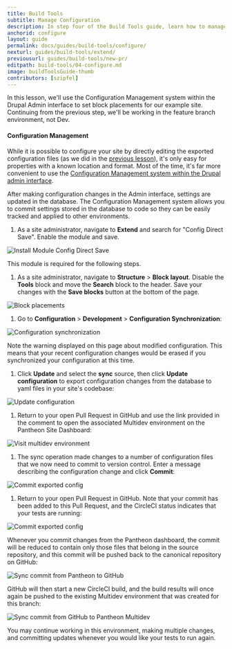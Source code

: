 ```yaml
---
title: Build Tools
subtitle: Manage Configuration
description: In step four of the Build Tools guide, learn how to manage your site configuration.
anchorid: configure
layout: guide
permalink: docs/guides/build-tools/configure/
nexturl: guides/build-tools/extend/
previousurl: guides/build-tools/new-pr/
editpath: build-tools/04-configure.md
image: buildToolsGuide-thumb
contributors: [szipfel]
---
```


In this lesson, we'll use the Configuration Management system within the Drupal Admin interface to set block placements for our example site. Continuing from the previous step, we'll be working in the feature branch environment, not Dev.

<Accordion title="Configuration Management" id="understand-config" icon="lightbulb">

#### Configuration Management
 While it is possible to configure your site by directly editing the exported configuration files (as we did in the [previous lesson](/guides/build-tools/new-pr/)), it's only easy for properties with a known location and format. Most of the time, it's far more convenient to use the [Configuration Management system within the Drupal admin interface](/drupal-8-configuration-management/).

After making configuration changes in the Admin interface, settings are updated in the database. The Configuration Management system allows you to commit settings stored in the database to code so they can be easily tracked and applied to other environments.

</Accordion>

1. As a site administrator, navigate to **Extend** and search for "Config Direct Save". Enable the module and save.

  ![Install Module Config Direct Save](../../../images/pr-workflow/install-module.png)

  This module is required for the following steps.

1. As a site administrator, navigate to **Structure** > **Block layout**. Disable the **Tools** block and move the **Search** block to the header. Save your changes with the **Save blocks** button at the bottom of the page.

  ![Block placements](../../../images/pr-workflow/block-placements.png)

1. Go to **Configuration** > **Development** > **Configuration Synchronization**:

  ![Configuration synchronization](../../../images/pr-workflow/configuration-synchronize-warning.png)

  Note the warning displayed on this page about modified configuration. This means that your recent configuration changes would be erased if you synchronized your configuration at this time.

1. Click **Update** and select the **sync** source, then click **Update configuration** to export configuration changes from the database to yaml files in your site's codebase:

  ![Update configuration](../../../images/pr-workflow/update-configuration.png)

1. Return to your open Pull Request in GitHub and use the link provided in the comment to open the associated Multidev environment on the Pantheon Site Dashboard:

  ![Visit multidev environment](../../../images/pr-workflow/visit-multidev.png)

1. The sync operation made changes to a number of configuration files that we now need to commit to version control. Enter a message describing the configuration change and click **Commit**:

  ![Commit exported config](../../../images/pr-workflow/commit-export.png)

1. Return to your open Pull Request in GitHub. Note that your commit has been added to this Pull Request, and the CircleCI status indicates that your tests are running:

  ![Commit exported config](../../../images/pr-workflow/commit-added.png)

Whenever you commit changes from the Pantheon dashboard, the commit will be reduced to contain only those files that belong in the source repository, and this commit will be pushed back to the canonical repository on GitHub:

![Sync commit from Pantheon to GitHub](../../../images/pr-workflow/pantheon-circle-github.png)

GitHub will then start a new CircleCI build, and the build results will once again be pushed to the existing Multidev environment that was created for this branch:

![Sync commit from GitHub to Pantheon Multidev](../../../images/pr-workflow/github-circle-multidev.png)

You may continue working in this environment, making multiple changes, and committing updates whenever you would like your tests to run again.
